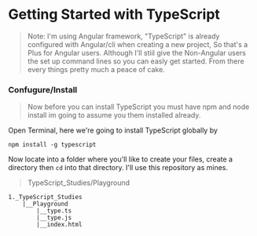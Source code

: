 # Getting Started with TypeScript

> Note: I'm using Angular framework, "TypeScript" is already configured with Angular/cli when creating a new project, So that's a Plus for Angular users. Although I'll stiil give the Non-Angular users the set up command lines so you can easly get started. From there every things pretty much a peace of cake.

### Confugure/Install

> Now before you can install TypeScript you must have npm and node install im going to assume you them installed already.

Open Terminal, here we're going to install TypeScript globally by

```npm install -g typescript```

Now locate into a folder where you'll like to create your files, create a directory then ```cd``` into that directory.
I'll use this repository as mines.

> TypeScript_Studies/Playground

```
1._TypeScript_Studies
    |__Playground
        |__type.ts
        |__type.js
        |__index.html

```



